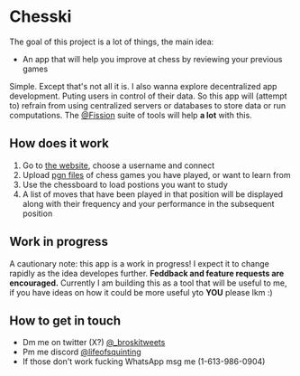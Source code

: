 
# Chesski

The goal of this project is a lot of things, the main idea: 

- An app that will help you improve at chess by reviewing your previous games

Simple. Except that's not all it is. I also wanna explore decentralized app development. Puting users in control of their data. So this app will (attempt to) refrain from using centralized servers or databases to store data or run computations. The [@Fission](https://fission.codes/) suite of tools will help __a lot__ with this.

## How does it work

1. Go to [the website](https://chesski.vercel.app/), choose a username and connect
2. Upload [pgn files](https://www.chess.com/terms/chess-pgn#what-is-pgn) of chess games you have played, or want to learn from 
3. Use the chessboard to load postions you want to study
4. A list of moves that have been played in that position will be displayed along with their frequency and your performance in the subsequent position

## Work in progress

A cautionary note: this app is a work in progress! I expect it to change rapidly as the idea developes further. __Feddback and feature requests are encouraged.__ Currently I am building this as a tool that will be useful to me, if you have ideas on how it could be more useful yto **YOU** please lkm :)

## How to get in touch
- Dm me on twitter (X?) [@_broskitweets](https://twitter.com/_broskitweets)
- Pm me discord [@lifeofsquinting](https://discord.com/)
- If those don't work fucking WhatsApp msg me (1-613-986-0904)